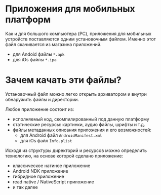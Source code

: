 # Приложения для мобильных платформ

Как и для большого компьютера \(PC\), приложения для мобильных устройств поставляются одним установочным файлом. Именно этот файл скачивается из магазина приложений.

* для Andoid файлы `*.apk`
* для iOs файлы `*.ipa`

# Зачем качать эти файлы?

Установочный файл можно легко открыть архиватором и внутри обнаружить файлы и директории.

Любое приложение состоит из:

* исполняемый код, скомпилированный под данную платформу
* статические ресурсы: картинки, аудио файлы, шрифты и т.д.
* файлы метаданных описания приложения и его возможностей:
  * для Android файл `AndroidManifest.xml`
  * для iOs файл `Info.plist`

Исходя из структуры директорий и ресурсов можно определить технологию, на основе которой сделано приложение:

* классическое натиное приложение
* Android NDK приложение
* гибридное приложение
* read native / NativeScript приложение
* и так далее



